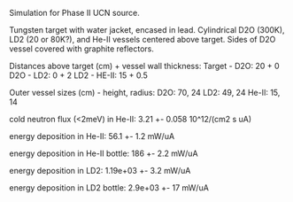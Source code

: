 Simulation for Phase II UCN source.

Tungsten target with water jacket, encased in lead.
Cylindrical D2O (300K), LD2 (20 or 80K?), and He-II vessels centered above target.
Sides of D2O vessel covered with graphite reflectors.

Distances above target (cm) + vessel wall thickness:
Target - D2O: 20 + 0
D2O - LD2: 0 + 2
LD2 - HE-II: 15 + 0.5

Outer vessel sizes (cm) - height, radius:
D2O: 70, 24
LD2: 49, 24
He-II: 15, 14

cold neutron flux (<2meV) in He-II:
3.21 +- 0.058 10^12/(cm2 s uA)

energy deposition in He-II:
56.1 +- 1.2 mW/uA

energy deposition in He-II bottle:
186 +- 2.2 mW/uA

energy deposition in LD2:
1.19e+03 +- 3.2 mW/uA

energy deposition in LD2 bottle:
2.9e+03 +- 17 mW/uA

